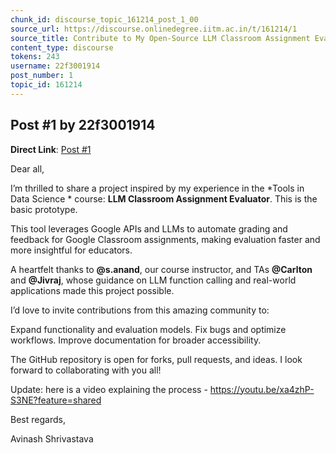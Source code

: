 ```yaml
---
chunk_id: discourse_topic_161214_post_1_00
source_url: https://discourse.onlinedegree.iitm.ac.in/t/161214/1
source_title: Contribute to My Open-Source LLM Classroom Assignment Evaluator
content_type: discourse
tokens: 243
username: 22f3001914
post_number: 1
topic_id: 161214
---
```


## Post #1 by 22f3001914

**Direct Link**: [Post #1](https://discourse.onlinedegree.iitm.ac.in/t/161214/1)

Dear all,

I’m thrilled to share a project inspired by my experience in the *Tools in Data Science * course: **LLM Classroom Assignment Evaluator**. This is the basic prototype.

This tool leverages Google APIs and LLMs to automate grading and feedback for Google Classroom assignments, making evaluation faster and more insightful for educators.

A heartfelt thanks to **@s.anand**, our course instructor, and TAs **@Carlton** and **@Jivraj**, whose guidance on LLM function calling and real-world applications made this project possible.

I’d love to invite contributions from this amazing community to:

Expand functionality and evaluation models.
Fix bugs and optimize workflows.
Improve documentation for broader accessibility.

The GitHub repository is open for forks, pull requests, and ideas. I look forward to collaborating with you all!

Update: here is a video explaining the process - https://youtu.be/xa4zhP-S3NE?feature=shared

Best regards,

Avinash Shrivastava

